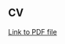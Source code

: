 ## CV  
[Link to PDF file](https://drive.google.com/file/d/1UrZvzboKhyilliFZ68tDdWf6wDKORyj3/view?usp=sharing)
